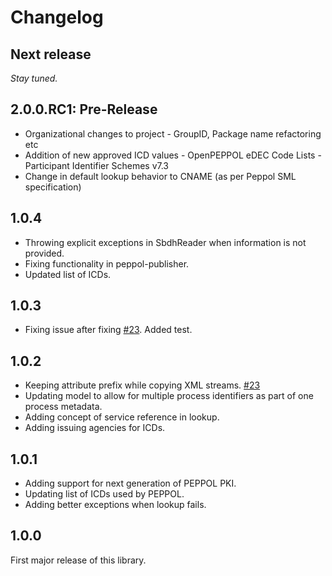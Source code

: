# Changelog

## Next release

_Stay tuned._

## 2.0.0.RC1: Pre-Release
* Organizational changes to project - GroupID, Package name refactoring etc
* Addition of new approved ICD values - OpenPEPPOL eDEC Code Lists - Participant Identifier Schemes v7.3
* Change in default lookup behavior to CNAME (as per Peppol SML specification) 

## 1.0.4

* Throwing explicit exceptions in SbdhReader when information is not provided.
* Fixing functionality in peppol-publisher.
* Updated list of ICDs.


## 1.0.3

* Fixing issue after fixing [#23](https://github.com/difi/vefa-peppol/issues/23). Added test.


## 1.0.2

* Keeping attribute prefix while copying XML streams. [#23](https://github.com/difi/vefa-peppol/issues/23)
* Updating model to allow for multiple process identifiers as part of one process metadata.
* Adding concept of service reference in lookup.
* Adding issuing agencies for ICDs.


## 1.0.1

* Adding support for next generation of PEPPOL PKI.
* Updating list of ICDs used by PEPPOL.
* Adding better exceptions when lookup fails.


## 1.0.0

First major release of this library.